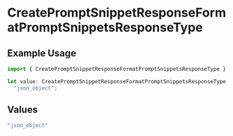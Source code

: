 # CreatePromptSnippetResponseFormatPromptSnippetsResponseType

## Example Usage

```typescript
import { CreatePromptSnippetResponseFormatPromptSnippetsResponseType } from "@orq-ai/node/models/operations";

let value: CreatePromptSnippetResponseFormatPromptSnippetsResponseType =
  "json_object";
```

## Values

```typescript
"json_object"
```